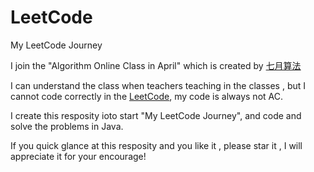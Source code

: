 # LeetCode
My LeetCode Journey

I join the "Algorithm Online Class in April" which is created by [七月算法](www.julyedu.com)

I can understand the class when teachers teaching in the classes , but I cannot code correctly in the [LeetCode](www.LeetCode.com), my code is always not AC.

I create this resposity ioto start "My LeetCode Journey", and code and solve the problems in Java.

If you quick glance at this resposity and you like it , please star it , I will appreciate it for your encourage!
